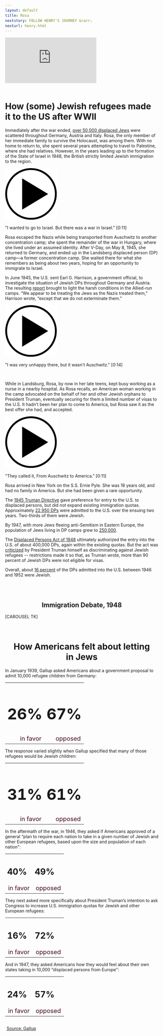 ```yaml
---
layout: default
title: Rosa
nextstory: FOLLOW HENRY'S JOURNEY &rarr;
nexturl: henry.html
---
```

<div class="boxes" id="first">
<div class="video">
<iframe id="player1" src="https://player.vimeo.com/video/210800050?api=1&player_id=player1" frameborder="0" webkitallowfullscreen="" mozallowfullscreen="" allowfullscreen=""></iframe>
</div>
</div>

<div class="rosatext" id="second">
<br>
<h1>How (some) Jewish refugees made it to the US after WWII</h1>
<p>Immediately after the war ended, <a href="https://www.ushmm.org/wlc/en/article.php?ModuleId=10005418" target="_blank">over 50,000 displaced Jews</a> were scattered throughout Germany, Austria and Italy. Rosa, the only member of her immediate family to survive the Holocaust, was among them. With no home to return to, she spent several years attempting to travel to Palestine, where she had relatives. However, in the years leading up to the formation of the State of Israel in 1948, the British strictly limited Jewish immigration to the region. </p>
<audio id="clip1">
<source src="audio/rosa_israel.mp3" type="audio/mp3">
</audio>

<img class="play" src="images/Asset 1.png" onclick="play1()">

<p class="audioquotered">"I wanted to go to Israel. But there was a war in Israel." <span class="audiotime">[0:11]</span></p>


<p> Rosa escaped the Nazis while being transported from Auschwitz to another concentration camp; she spent the remainder of the war in Hungary, where she lived under an assumed identity. After V-Day, on May 8, 1945,  she returned to Germany, and ended up in the Landsberg displaced person (DP) camp—a former concentration camp. She waited there for what she remembers as being about two years, hoping for an opportunity to immigrate to Israel.</p>

<p>In June 1945, the U.S. sent Earl G. Harrison, a government official, to investigate the situation of Jewish DPs throughout Germany and Austria. The resulting <a href="https://www.ushmm.org/exhibition/displaced-persons/resourc1.htm" target="_blank">report</a> brought to light the harsh conditions in the Allied-run camps. “We appear to be treating the Jews as the Nazis treated them,” Harrison wrote, “except that we do not exterminate them.”</p>

<audio id="clip2">
<source src="audio/rosa_auschwitz.mp3" type="audio/mp3">
</audio>

<img class="play" src="images/Asset 1.png" onclick="play2()">
<p class="audioquotered">"I was very unhappy there, but it wasn't Auschwitz." <span class="audiotime">[0:14]</span></p>

<br style="clear:right;">
<p style="clear: right">While in Landsburg, Rosa, by now in her late teens, kept busy working as a nurse in a nearby hospital. As Rosa recalls, an American woman working in the camp advocated on the behalf of her and other Jewish orphans to President Truman, eventually securing for them a limited number of visas to the U.S. It hadn’t been her plan to come to America, but Rosa saw it as the best offer she had, and accepted. </p>

<audio id="clip3">
<source src="audio/rosa_america.mp3" type="audio/mp3">
</audio>
<img class="play" src="images/Asset 1.png" onclick="play3()">

<p class="audioquotered">"They called it, From Auschwitz to America." <span class="audiotime">[0:11]</span></p>

<p>Rosa arrived in New York on the S.S. Ernie Pyle. She was 18 years old, and had no family in America. But she had been given a rare opportunity.</p>

<p>The <a href="http://www.jewishvirtuallibrary.org/president-truman-statement-and-directive-on-displaced-persons-december-1945" target="_blank">1945 Truman Directive</a> gave preference for entry to the U.S. to displaced persons, but did not expand existing immigration quotas. Approximately <a href="https://www.ushmm.org/learn/timeline-of-events/1942-1945/truman-directive-on-immigrant-visas" target="_blank">22,950 DPs</a> were admitted to the U.S. over the ensuing two years. Two-thirds of them were Jewish. </p>                        

<p>By 1947, with more Jews fleeing anti-Semitism in Eastern Europe, the population of Jews living in DP camps grew to <a href="https://www.ushmm.org/outreach/en/media_nm.php?MediaId=377" target="_blank">250,000</a>.</p>

<p>The <a href="http://library.uwb.edu/Static/USimmigration/1948_displaced_persons_act.html" target="_blank">Displaced Persons Act of 1948</a> ultimately authorized the entry into the U.S. of about 400,000 DPs, again within the existing quotas. But the act was <a href="http://www.presidency.ucsb.edu/ws/?pid=12942" target="_blank">criticized</a> by President Truman himself as discriminating against Jewish refugees -- restrictions made it so that, as Truman wrote, more than 90 percent of Jewish DPs were not eligible for visas.</p>

<p>Overall, about <a href="https://books.google.com/books?id=raS9TqUFb94C&pg=PA161&lpg=PA161&dq=how+many+jews+admitted+to+us+truman+directive&source=bl&ots=T8p8Z4vFwn&sig=Hq2_M40C4SQjCOjHDgvcQLmLFRI&hl=en&sa=X&ved=0ahUKEwiyzvCkpKfTAhXoxYMKHeIfBggQ6AEISDAG#v=onepage&q=how%20many%20jews%20admitted%20to%20us%20truman%20directive&f=false" target="_blank">16 percent</a> of the DPs admitted into the U.S. between 1946 and 1952 were Jewish.</p>
<br>
<br>
<h2 style="text-align:center">Immigration Debate, 1948</h2>
<div id="carousel"> [CAROUSEL TK] </div>
<br> 
<br>


<div id="gallup">
<h1 style="text-align:center; size:3em; padding-left:4%; padding-right:4%;">How Americans felt about letting in Jews</h1>
<p class="gallup2">In January 1939, Gallup asked Americans about a government proposal to admit 10,000 refugee children from Germany:</p>
<table class="gallupnos">
	<tr>
		<td><h1 style="font-size:50px">26%</h1></td>
		<td><h1 style="font-size:50px">67%</h1></td>
	</tr>
	<tr>
		<td style="color:#450920; text-align:right; font-size:20px">in favor</td>
		<td style="color:#450920; text-align:right; font-size:20px">opposed</td>
	</tr>
</table>
<p class="gallup2">The response varied slightly when Gallup specified that many of those refugees would be Jewish children:</p>
<table class="gallupnos">
	<tr>
		<td><h1 style="font-size:50px">31%</h1></td>
		<td><h1 style="font-size:50px">61%</h1></td>
	</tr>
	<tr>
		<td style="color:#450920; text-align:right; font-size:20px">in favor</td>
		<td style="color:#450920; text-align:right; font-size:20px">opposed</td>
	</tr>
</table>
<p class="gallup2">In the aftermath of the war, in 1946, they asked if Americans approved of a general “plan to require each nation to take in a given number of Jewish and other European refugees, based upon the size and population of each nation":</p>
<table class="gallupnos">
	<tr>
		<td><h1 class="numeral">40%</h1></td>
		<td><h1 class="numeral">49%</h1></td>
	</tr>
	<tr>
		<td style="color:#450920; text-align:right; font-size:20px">in favor</td>
		<td style="color:#450920; text-align:right; font-size:20px">opposed</td>
	</tr>
</table>
<p class="gallup2">They next asked more specifically about President Truman’s intention to ask Congress to increase U.S. immigration quotas for Jewish and other European refugees:
</p>
<table class="gallupnos">
	<tr>
		<td><h1 class="numeral">16%</h1></td>
		<td><h1 class="numeral">72%</h1></td>
	</tr>
	<tr>
		<td style="color:#450920; text-align:right; font-size:20px">in favor</td>
		<td style="color:#450920; text-align:right; font-size:20px">opposed</td>
	</tr>
</table>
<p class="gallup2">And in 1947, they asked Americans how they would feel about their own states taking in 10,000 “displaced persons from Europe":
</p>
<table class="gallupnos">
	<tr>
		<td><h1 class="numeral">24%</h1></td>
		<td><h1 class="numeral">57%</h1></td>
	</tr>
	<tr>
		<td style="color:#450920; text-align:right; font-size:20px">in favor</td>
		<td style="color:#450920; text-align:right; font-size:20px">opposed</td>
	</tr>
</table>
<br>
<a class="source" style="padding-left: 5px; text-decoration: underline;" href="http://www.gallup.com/opinion/polling-matters/186716/historical-review-americans-views-refugees-coming.aspx">Source: Gallup</a>
</div>
<br>

<script>
$(function() {
  var iframe = $('#player1')[0];
  var player = $f(iframe);

  // When the player is ready, add listeners for pause, finish, and playProgress
  player.addEvent('ready', function() {        
      player.addEvent('finish', finishVideoOne);
  });

  function finishVideoOne(id) {
    scroll2();
  }
});
</script>
<script>
var playing = false;
function play1(){
var audio = document.getElementById("clip1");
 var src = this.src;
if (playing == false) {
        audio.play();
        playing = true;
        audio.currentTime = 0;
    } else {
        audio.pause();
        playing = false;
    }
}
              
function play2(){
       var audio = document.getElementById("clip2");
       if (playing == false) {
        audio.play();
        playing = true;
        audio.currentTime = 0;
    } else {
        audio.pause();
        playing = false;
    }
}
function play3(){
       var audio = document.getElementById("clip3");
       if (playing == false) {
        audio.play();
        playing = true;
        audio.currentTime = 0;
    } else {
        audio.pause();
        playing = false;
    }
}
</script>

